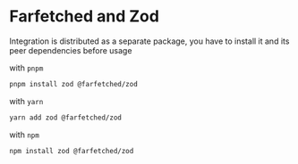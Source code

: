 # Farfetched and Zod

Integration is distributed as a separate package, you have to install it and its peer dependencies before usage

with `pnpm`

```sh
pnpm install zod @farfetched/zod
```

with `yarn`

```sh
yarn add zod @farfetched/zod
```

with `npm`

```sh
npm install zod @farfetched/zod
```
